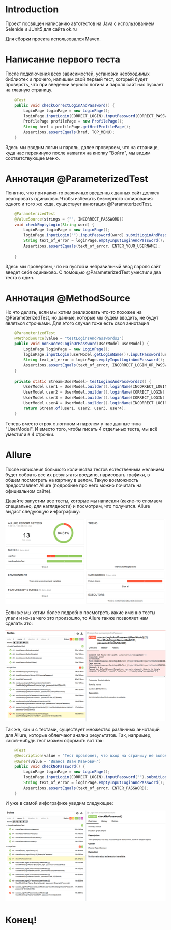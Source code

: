 # Introduction

Проект посвящен написанию автотестов на Java с использованием Selenide и JUnit5 для сайта ok.ru

Для сборки проекта использовался Maven.

# Написание первого теста

После подключения всех зависимостей, установки необходимых библиотек и прочего, напишем свой первый тест, который будет проверять, что при введении верного логина и пароля сайт нас пускает на главную страницу.

```java
    @Test
    public void checkCorrectLoginAndPassword() {
        LoginPage loginPage = new LoginPage();
        loginPage.inputLogin(CORRECT_LOGIN).inputPassword(CORRECT_PASSWORD).submitLoginAndPassword();
        ProfilePage profilePage = new ProfilePage();
        String href = profilePage.getHrefProfilePage();
        Assertions.assertEquals(href, TOP_MENU);
    }
```

Здесь мы вводим логин и пароль, далее проверяем, что на странице, куда нас перекинуло после нажатия на кнопку "Войти", мы видим соответствующее меню.

# Аннотация @ParameterizedTest

Понятно, что при каких-то различных введенных данных сайт должен реагировать одинаково. Чтобы избежать безмерного копирования одного и того же кода, существует аннотация @ParameterizedTest. 

```java
    @ParameterizedTest
    @ValueSource(strings = {"", INCORRECT_PASSWORD})
    void checkEmptyLogin(String word) {
        LoginPage loginPage = new LoginPage();
        loginPage.inputLogin("").inputPassword(word).submitLoginAndPassword();
        String text_of_error = loginPage.emptyInputLoginAndPassword();
        Assertions.assertEquals(text_of_error, ENTER_YOUR_USERNAME);

    }
```

Здесь мы проверяем, что на пустой и неправильный ввод пароля сайт введет себя одинаково. С помощью @ParameterizedTest уместили два теста в один. 

# Аннотация @MethodSource

Но что делать, если мы хотим реализовать что-то похожее на @ParameterizedTest, но данные, которые мы будем вводить, не будут являться строчками. Для этого случая тоже есть своя аннотация

```java
    @ParameterizedTest
    @MethodSource(value = "testLoginsAndPasswords2")
    public void nonSuccesLoginOrPassword(UserModel userModel) {
        LoginPage loginPage = new LoginPage();
        loginPage.inputLogin(userModel.getLoginName()).inputPassword(userModel.getPassword()).submitLoginAndPassword();
        String text_of_error = loginPage.emptyInputLoginAndPassword();
        Assertions.assertEquals(text_of_error, INCORRECT_LOGIN_OR_PASSWORD);
    }

    private static Stream<UserModel> testLoginsAndPasswords2() {
        UserModel user1 = UserModel.builder().loginName(INCORRECT_LOGIN).password(CORRECT_PASSWORD).build();
        UserModel user2 = UserModel.builder().loginName(CORRECT_LOGIN).password(INCORRECT_PASSWORD).build();
        UserModel user3 = UserModel.builder().loginName(CORRECT_LOGIN).password(UPPERCASE_PASSWORD).build();
        UserModel user4 = UserModel.builder().loginName(INCORRECT_LOGIN).password(INCORRECT_PASSWORD).build();
        return Stream.of(user1, user2, user3, user4);
    }
```

Теперь вместо строк с логином и паролем у нас данные типа "UserModel". И вместо того, чтобы писать 4 отдельных теста, мы всё уместили в 4 строчки.

# Allure

После написания большого количества тестов естественным желанием будет собрать все их результаты воедино, нарисовать графики, в общем посмотреть на картину в целом. Такую возможность предоставляет Allure (подробнее про него можно почитать на официальном сайте).

Давайте запустим все тесты, которые мы написали (какие-то сломаем специально, для наглядности) и посмотрим, что получится. Allure выдаст следующую инфографику:

![alt-текст](https://github.com/trueuser3/web_automation/blob/branch-for-readme/images/Screenshot%20from%202024-01-27%2001-40-08.png)

Если же мы хотим более подробно посмотреть какие именно тесты упали и из-за чего это произошло, то Allure также позволяет нам сделать это:

![alt-текст](https://github.com/trueuser3/web_automation/blob/branch-for-readme/images/Screenshot%20from%202024-01-27%2001-42-40.png)

Так же, как и с тестами, существует множество различных аннотаций для Allure, которые облегчают анализ результатов. Так, например, какой-нибудь тест можем оформить вот так:

```java
    @Test
    @Description(value = "Тест проверяет, что вход на страницу не выполнится, если не введен пароль")
    @Owner(value = "Иванов Иван Иванович")
    public void checkNoPassword() {
        LoginPage loginPage = new LoginPage();
        loginPage.inputLogin(CORRECT_LOGIN).inputPassword("").submitLoginAndPassword();
        String text_of_error = loginPage.emptyInputLoginAndPassword();
        Assertions.assertEquals(text_of_error, ENTER_PASSWORD);
    }
```

И уже в самой инфографике увидим следующее:

![alt-текст](https://github.com/trueuser3/web_automation/blob/branch-for-readme/images/Screenshot%20from%202024-01-27%2001-43-02.png)

# Конец!














